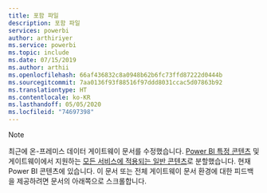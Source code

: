 ```yaml
---
title: 포함 파일
description: 포함 파일
services: powerbi
author: arthiriyer
ms.service: powerbi
ms.topic: include
ms.date: 07/15/2019
ms.author: arthii
ms.openlocfilehash: 66af436832c8a0948b62b6fc73ffd87222d0444b
ms.sourcegitcommit: 7aa0136f93f88516f97ddd8031ccac5d07863b92
ms.translationtype: HT
ms.contentlocale: ko-KR
ms.lasthandoff: 05/05/2020
ms.locfileid: "74697398"
---
```

> [!NOTE]
> 최근에 온-프레미스 데이터 게이트웨이 문서를 수정했습니다. [Power BI 특정 콘텐츠](/power-bi/service-gateway-onprem) 및 게이트웨이에서 지원하는 [모든 서비스에 적용되는 일반 콘텐츠](/data-integration/gateway/service-gateway-onprem)로 분할했습니다. 현재 Power BI 콘텐츠에 있습니다. 이 문서 또는 전체 게이트웨이 문서 환경에 대한 피드백을 제공하려면 문서의 아래쪽으로 스크롤합니다.